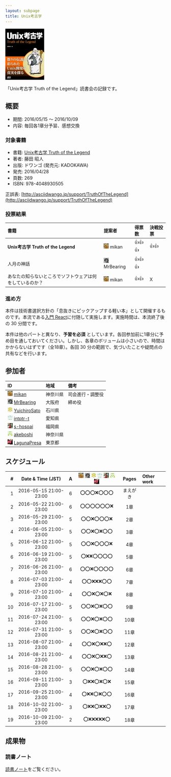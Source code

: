 ```yaml
---
layout: subpage
title: Unix考古学
---
```


[![Unix考古学](/images/cover-unix.jpg)](http://www.amazon.co.jp/dp/4048930508/)

「Unix考古学 Truth of the Legend」読書会の記録です。

## 概要

* 期間: 2016/05/15 ～ 2016/10/09
* 内容: 毎回各1章分予習、感想交換

### 対象書籍

* 書籍: [Unix考古学 Truth of the Legend](http://www.amazon.co.jp/dp/4048930508/)
* 著者: 藤田 昭人
* 出版: ドワンゴ (発売元: KADOKAWA)
* 発売: 2016/04/28
* 頁数: 269
* ISBN: 978-4048930505

正誤表: [http://asciidwango.jp/support/TruthOfTheLegend](http://asciidwango.jp/support/TruthOfTheLegend)

### 投票結果

| 書籍                                                     | 提案者                                        | 得票数     |決戦投票|
|:---------------------------------------------------------|:----------------------------------------------|:-----------|:-------|
| **Unix考古学 Truth of the Legend**                       | ![](/images/users/mikan_16.png) mikan         |:+1::+1::+1:|:+1::+1:|
| 人月の神話                                               | ![](/images/users/MrBearing_16.png) MrBearing |:+1::+1::+1:|        |
| あなたの知らないところでソフトウェアは何をしているのか？ | ![](/images/users/mikan_16.png) mikan         |:+1::+1:    | X      |

### 進め方

本件は技術書選択方針の「息抜きにピックアップする軽い本」として開催するものです。本流である[入門 React](../5-react)に付随して実施します。実施時間は、本流終了後の 30 分間です。

本件は他のパートと異なり、**予習を必須** としています。各回参加前に1章分に予め目を通しておいてください。しかし、各章のボリュームは小さいので、時間はかからないはずです（全18章）。各回 30 分の範囲で、気づいたことや疑問点の共有などを行います。

## 参加者

| ID                                                                                     | 地域     | 備考             |
|:---------------------------------------------------------------------------------------|:---------|:-----------------|
| ![](/images/users/mikan_16.png) [mikan](https://github.com/mikan)                      | 神奈川県 | 司会進行・調整役 |
| ![](/images/users/MrBearing_16.png) [MrBearing](https://github.com/MrBearing)          | 大阪府   | 締め役           |
| ![](/images/users/YuichiroSato_16.png) [YuichiroSato](https://github.com/YuichiroSato) | 石川県   |                  |
| ![](/images/users/intptr-t_16.png) [intptr-t](https://github.com/intptr-t)             | 愛知県   | 　               |
| ![](/images/users/s-hosoai_16.png) [s-hosoai](https://github.com/s-hosoai)             | 福岡県   |                  |
| ![](/images/users/akeboshi_16.png) [akeboshi](https://github.com/akeboshi)             | 神奈川県 |                  |
| ![](/images/users/LagunaPresa_16.png) [LagunaPresa](https://github.com/LagunaPresa)    | 東京都   | 　               |

## スケジュール

| # | Date & Time (JST) | A | ![](/images/users/mikan_16.png) ![](/images/users/MrBearing_16.png) ![](/images/users/YuichiroSato_16.png) ![](/images/users/intptr-t_16.png) ![](/images/users/s-hosoai_16.png) ![](/images/users/akeboshi_16.png) ![](/images/users/LagunaPresa_16.png) | Pages | Other work |
|---:|:----------------------:|:-:|:---------------------:|:---------:|:-----------------------|
|  1 | 2016-05-15 21:00-23:00 | 6 | :o::o::o::x::o::o::o: |  まえがき  |                        |
|  2 | 2016-05-22 21:00-23:00 | 6 | :o::o::o::o::o::o::x: |  1章      |                        |
|  3 | 2016-05-29 21:00-23:00 | 5 | :o::o::x::o::o::o::x: |  2章      |                        |
|  4 | 2016-06-05 21:00-23:00 | 5 | :o::o::x::o::x::o::o: |  3章      |                        |
|  5 | 2016-06-12 21:00-23:00 | 5 | :o::o::x::o::o::o::x: |  4章      |                        |
|  6 | 2016-06-19 21:00-23:00 | 5 | :o::x::x::o::o::o::o: |  5章      |                        |
|  7 | 2016-06-26 21:00-23:00 | 6 | :o::o::x::o::o::o::o: |  6章      |                        |
|  8 | 2016-07-03 21:00-23:00 | 4 | :o::o::x::x::x::o::o: |  7章      |                        |
|  9 | 2016-07-10 21:00-23:00 | 4 | :o::o::x::o::x::o::x: |  8章      |                        |
| 10 | 2016-07-17 21:00-23:00 | 5 | :o::o::x::o::x::o::o: |  9章      |                        |
| 11 | 2016-07-24 21:00-23:00 | 5 | :o::o::x::o::x::o::o: |  10章     |                        |
| 12 | 2016-07-31 21:00-23:00 | 5 | :o::o::x::o::x::o::o: |  11章     |                        |
| 13 | 2016-08-07 21:00-23:00 | 4 | :o::o::x::o::x::x::o: |  12章     |                        |
| 14 | 2016-08-21 21:00-23:00 | 4 | :o::o::x::o::x::x::o: |  13章     |                        |
| 15 | 2016-08-28 21:00-23:00 | 5 | :o::o::x::o::x::o::o: |  14章     |                        |
| 16 | 2016-09-11 21:00-23:00 | 3 | :o::x::x::o::x::o::x: |  15章     |                        |
| 17 | 2016-09-25 21:00-23:00 | 4 | :o::x::x::o::x::o::o: |  16章     |                        |
| 18 | 2016-10-02 21:00-23:00 | 3 | :o::x::x::o::x::x::o: |  17章     |                        |
| 19 | 2016-10-09 21:00-23:00 | 2 | :o::x::x::x::x::x::o: |  18章     |                        |

## 成果物

### 読書ノート

[読書ノート](/note/6-unix)をご覧ください。
